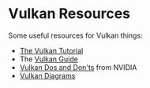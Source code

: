 # Vulkan Resources

Some useful resources for Vulkan things:

* [The Vulkan Tutorial](https://vulkan-tutorial.com/Introduction)
* The [Vulkan Guide](https://vkguide.dev/)
* [Vulkan Dos and Don'ts](https://developer.nvidia.com/blog/vulkan-dos-donts/) from NVIDIA
* [Vulkan Diagrams](https://github.com/David-DiGioia/vulkan-diagrams)
